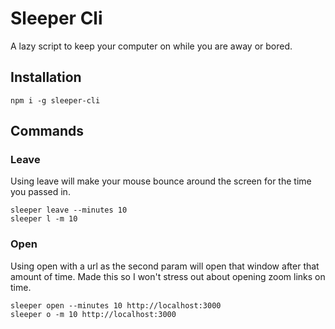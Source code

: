 # Sleeper Cli

A lazy script to keep your computer on while you are away or bored.

## Installation

```shell
npm i -g sleeper-cli
```

## Commands

### Leave

Using leave will make your mouse bounce around the screen for the time you passed in.

```shell
sleeper leave --minutes 10
sleeper l -m 10
```

### Open

Using open with a url as the second param will open that window after that amount of time. Made this so I won't stress out about opening zoom links on time.

```shell
sleeper open --minutes 10 http://localhost:3000
sleeper o -m 10 http://localhost:3000
```
